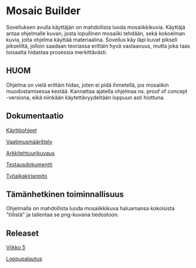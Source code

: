 # Mosaic Builder #

Sovelluksen avulla käyttäjän on mahdollista luoda mosaiikkikuvia. Käyttäjä antaa ohjelmalle kuvan, josta lopullinen mosaiiki tehdään, sekä kokoelman kuvia, joita ohjelma käyttää materiaalina. Sovellus käy läpi kuvat pikseli pikseliltä, jolloin saadaan teoriassa erittäin hyvä vastaavuus, mutta joka taas toisaalta hidastaa prosessia merkittävästi.

## HUOM ##

Ohjelma on vielä erittäin hidas, joten ei pidä ihmetellä, jos mosaiikin muodostamisessa kestää. Kannattaa ajatella ohjelmaa ns. proof of concept -versiona, eikä niinkään käytettävyydeltään loppuun asti hiottuna.

## Dokumentaatio ##

[Käyttöohjeet](https://github.com/ratilmii/ot-harjoitustyo/blob/master/Dokumentaatio/Kayttoohjeet.md)

[Vaatimusmäärittely](https://github.com/ratilmii/ot-harjoitustyo/blob/master/Dokumentaatio/Vaatimusmaarittely.md)

[Arkkitehtuurikuvaus](https://github.com/ratilmii/ot-harjoitustyo/blob/master/Dokumentaatio/arkkitehtuuri.md)

[Testausdokumentti](https://github.com/ratilmii/ot-harjoitustyo/blob/master/Dokumentaatio/testaus.md)

[Työaikakirjanpito](https://github.com/ratilmii/ot-harjoitustyo/blob/master/Dokumentaatio/Tyoaikakirjanpito.md)

## Tämänhetkinen toiminnallisuus ##

Ohjelmalla on mahdollista luoda mosaiikkikuva haluamansa kokoisista "tiilistä" ja tallentaa se png-kuvana tiedostoon.

## Releaset ##

[Viikko 5](https://github.com/ratilmii/ot-harjoitustyo/releases/tag/viikko5)

[Loppupalautus](https://github.com/ratilmii/ot-harjoitustyo/releases/tag/1.0)


